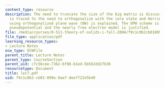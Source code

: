 ```yaml
---
content_type: resource
description: The need to truncate the size of the big matrix is discussed. The problem
  is traced to the need to orthogonalize with the core state and Herring?s solution
  using orthogonalized plane wave (OW) is explained. The OPW scheme is recast as a
  pseudopotential and the nearly free electron model is justified.
file: /media/courses/8-511-theory-of-solids-i-fall-2004/f9c1c0b2cb01899e9ae7dee7f22e5b49_lec7.pdf
file_type: application/pdf
learning_resource_types:
- Lecture Notes
ocw_type: OCWFile
parent_title: Lecture Notes
parent_type: CourseSection
parent_uid: c7c5bcee-7362-6f08-b1ed-5b562dd27b30
resourcetype: Document
title: lec7.pdf
uid: f9c1c0b2-cb01-899e-9ae7-dee7f22e5b49
---
```

